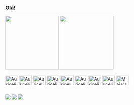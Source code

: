 ### Olá!

<div>
  <a href="https://github.com/AuricelioSilva">
  <img height="170em" src="https://github-readme-stats.vercel.app/api?username=AuricelioSilva&show_icons=true&theme=onedark"/>
  <img height="170em" src="https://github-readme-stats.vercel.app/api/top-langs/?username=AuricelioSilva&layout=compact&langs_count=7&theme=onedark"/>
</div>

  <div style="display: inline_block"><br>
  <img align="center" alt="Auricelio-HTML" height="30" width="40" src="https://cdn.jsdelivr.net/gh/devicons/devicon/icons/html5/html5-original.svg">
  <img align="center" alt="Auricelio-CSS" height="30" width="40" src="https://cdn.jsdelivr.net/gh/devicons/devicon/icons/css3/css3-original.svg">
  <img align="center" alt="Auricelio-React" height="30" width="40" src="https://cdn.jsdelivr.net/gh/devicons/devicon/icons/react/react-original.svg">
  <img align="center" alt="Auricelio-Javascript" height="30" width="40" src="https://cdn.jsdelivr.net/gh/devicons/devicon/icons/javascript/javascript-plain.svg">
  <img align="center" alt="Auricelio-Typescript" height="30" width="40" src="https://cdn.jsdelivr.net/gh/devicons/devicon/icons/typescript/typescript-plain.svg" >  
  <img align="center" alt="Auricelio-Node.js" height="30" width="40" src="https://cdn.jsdelivr.net/gh/devicons/devicon/icons/nodejs/nodejs-original.svg">    
  <img align="center" alt="Auricelio-Java" height="30" width="40" src="https://cdn.jsdelivr.net/gh/devicons/devicon/icons/java/java-original.svg">
  <img align="center" alt="Auricelio-MYSQL" height="30" width="40" src="https://cdn.jsdelivr.net/gh/devicons/devicon/icons/mysql/mysql-original.svg">
  <img align="center" alt="Maiara-SQL Server" height="30" width="40" src="https://cdn.jsdelivr.net/gh/devicons/devicon/icons/microsoftsqlserver/microsoftsqlserver-plain.svg"> 
  
</div>

  ##

  <div> 
      <a href="https://www.linkedin.com/in/auricelio-r-4a92a4161/" target="_blank"><img src="https://img.shields.io/badge/-LinkedIn-%230077B5?style=for-the-badge&logo=linkedin&logoColor=white" target="_blank"></a>
      <a href="https://discord.gg/F3v78frKat" target="_blank"><img src="https://img.shields.io/badge/Discord-7289DA?style=for-the-badge&logo=discord&logoColor=white" target="_blank"></a> 
  <a href = "mailto:arirodrigues2801@gmail.com"><img src="https://img.shields.io/badge/-Gmail-%23333?style=for-the-badge&logo=gmail&logoColor=white" target="_blank"></a>

  

</div>
